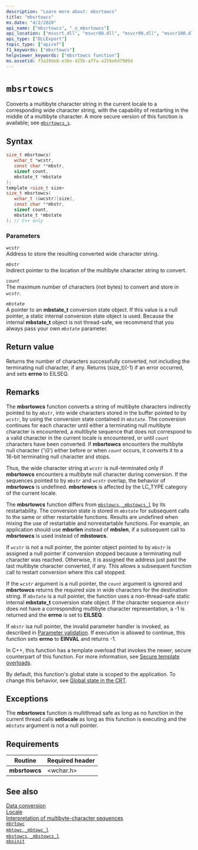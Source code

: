 ```yaml
---
description: "Learn more about: mbsrtowcs"
title: "mbsrtowcs"
ms.date: "4/2/2020"
api_name: ["mbsrtowcs", "_o_mbsrtowcs"]
api_location: ["msvcrt.dll", "msvcr80.dll", "msvcr90.dll", "msvcr100.dll", "msvcr100_clr0400.dll", "msvcr110.dll", "msvcr110_clr0400.dll", "msvcr120.dll", "msvcr120_clr0400.dll", "ucrtbase.dll", "api-ms-win-crt-convert-l1-1-0.dll", "api-ms-win-crt-private-l1-1-0.dll"]
api_type: ["DLLExport"]
topic_type: ["apiref"]
f1_keywords: ["mbsrtowcs"]
helpviewer_keywords: ["mbsrtowcs function"]
ms.assetid: f3a29de8-e36e-425b-a7fa-a258e6d7909d
---
```

# `mbsrtowcs`

Converts a multibyte character string in the current locale to a corresponding wide character string, with the capability of restarting in the middle of a multibyte character. A more secure version of this function is available; see [`mbsrtowcs_s`](mbsrtowcs-s.md).

## Syntax

```C
size_t mbsrtowcs(
   wchar_t *wcstr,
   const char **mbstr,
   sizeof count,
   mbstate_t *mbstate
);
template <size_t size>
size_t mbsrtowcs(
   wchar_t (&wcstr)[size],
   const char **mbstr,
   sizeof count,
   mbstate_t *mbstate
); // C++ only
```

### Parameters

*`wcstr`*\
Address to store the resulting converted wide character string.

*`mbstr`*\
Indirect pointer to the location of the multibyte character string to convert.

*`count`*\
The maximum number of characters (not bytes) to convert and store in *`wcstr`*.

*`mbstate`*\
A pointer to an **mbstate_t** conversion state object. If this value is a null pointer, a static internal conversion state object is used. Because the internal **mbstate_t** object is not thread-safe, we recommend that you always pass your own *`mbstate`* parameter.

## Return value

Returns the number of characters successfully converted, not including the terminating null character, if any. Returns (size_t)(-1) if an error occurred, and sets **errno** to EILSEQ.

## Remarks

The **mbsrtowcs** function converts a string of multibyte characters indirectly pointed to by *`mbstr`*, into wide characters stored in the buffer pointed to by *`wcstr`*, by using the conversion state contained in *`mbstate`*. The conversion continues for each character until either a terminating null multibyte character is encountered, a multibyte sequence that does not correspond to a valid character in the current locale is encountered, or until *`count`* characters have been converted. If **mbsrtowcs** encounters the multibyte null character ('\0') either before or when *`count`* occurs, it converts it to a 16-bit terminating null character and stops.

Thus, the wide character string at *`wcstr`* is null-terminated only if **mbsrtowcs** encounters a multibyte null character during conversion. If the sequences pointed to by *`mbstr`* and *`wcstr`* overlap, the behavior of **mbsrtowcs** is undefined. **mbsrtowcs** is affected by the LC_TYPE category of the current locale.

The **mbsrtowcs** function differs from [`mbstowcs`, `_mbstowcs_l`](mbstowcs-mbstowcs-l.md) by its restartability. The conversion state is stored in *`mbstate`* for subsequent calls to the same or other restartable functions. Results are undefined when mixing the use of restartable and nonrestartable functions.  For example, an application should use **mbsrlen** instead of **mbslen**, if a subsequent call to **mbsrtowcs** is used instead of **mbstowcs**.

If *`wcstr`* is not a null pointer, the pointer object pointed to by *`mbstr`* is assigned a null pointer if conversion stopped because a terminating null character was reached. Otherwise, it is assigned the address just past the last multibyte character converted, if any. This allows a subsequent function call to restart conversion where this call stopped.

If the *`wcstr`* argument is a null pointer, the *`count`* argument is ignored and **mbsrtowcs** returns the required size in wide characters for the destination string. If *`mbstate`* is a null pointer, the function uses a non-thread-safe static internal **mbstate_t** conversion state object. If the character sequence *`mbstr`* does not have a corresponding multibyte character representation, a -1 is returned and the **errno** is set to **EILSEQ**.

If *`mbstr`* isa null pointer, the invalid parameter handler is invoked, as described in [Parameter validation](../parameter-validation.md). If execution is allowed to continue, this function sets **errno** to **EINVAL** and returns -1.

In C++, this function has a template overload that invokes the newer, secure counterpart of this function. For more information, see [Secure template overloads](../secure-template-overloads.md).

By default, this function's global state is scoped to the application. To change this behavior, see [Global state in the CRT](../global-state.md).

## Exceptions

The **mbsrtowcs** function is multithread safe as long as no function in the current thread calls **setlocale** as long as this function is executing and the *`mbstate`* argument is not a null pointer.

## Requirements

|Routine|Required header|
|-------------|---------------------|
|**mbsrtowcs**|\<wchar.h>|

## See also

[Data conversion](../data-conversion.md)\
[Locale](../locale.md)\
[Interpretation of multibyte-character sequences](../interpretation-of-multibyte-character-sequences.md)\
[`mbrtowc`](mbrtowc.md)\
[`mbtowc`, `_mbtowc_l`](mbtowc-mbtowc-l.md)\
[`mbstowcs`, `_mbstowcs_l`](mbstowcs-mbstowcs-l.md)\
[`mbsinit`](mbsinit.md)
